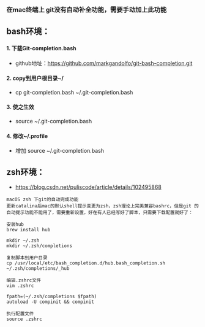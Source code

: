 ### 在mac终端上 git没有自动补全功能，需要手动加上此功能


## bash环境：
#### 1. 下载Git-completion.bash
* github地址：https://github.com/markgandolfo/git-bash-completion.git

#### 2. copy到用户根目录~/
* cp git-completion.bash ~/.git-completion.bash

#### 3. 使之生效
* source ~/.git-completion.bash

#### 4. 修改~/.profile
* 增加 source ~/.git-completion.bash


## zsh环境：
* https://blog.csdn.net/puliscode/article/details/102495868
```
macOS zsh 下git的自动完成功能
更新catalina后mac的默认shell提示变更为zsh，zsh理论上完美兼容bashrc，但是git 的自动提示功能不能用了，需要重新设置，好在有人已经写好了脚本，只需要下载配置就好了：

安装hub
brew install hub

mkdir ~/.zsh
mkdir ~/.zsh/completions

复制脚本到用户目录
cp /usr/local/etc/bash_completion.d/hub.bash_completion.sh ~/.zsh/completions/_hub

编辑.zshrc文件
vim .zshrc

fpath=(~/.zsh/completions $fpath)
autoload -U compinit && compinit

执行配置文件
source .zshrc
```
